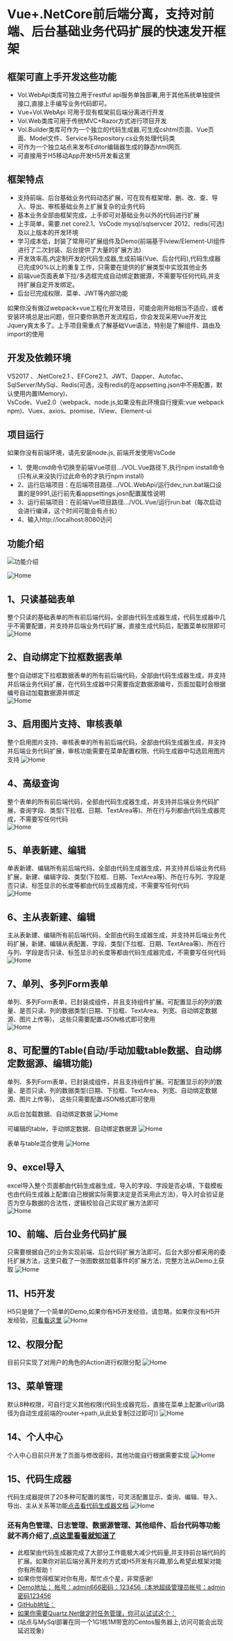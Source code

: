 # Vue+.NetCore前后端分离，支持对前端、后台基础业务代码扩展的快速发开框架
## 框架可直上手开发这些功能
 - Vol.WebApi类库可独立用于restful api服务单独部署,用于其他系统单独提供接口,直接上手编写业务代码即可。
 -  Vue+Vol.WebApi 可用于现有框架前后端分离进行开发
 - Vol.Web类库可用于传统MVC+Razor方式进行项目开发
 -  Vol.Builder类库可作为一个独立的代码生成器,可生成cshtml页面、Vue页面、Model文件、Service与Repository.cs业务处理代码类
 -  可作为一个独立站点来发布Editor编辑器生成的静态html网页.
 - 可直接用于H5移动App开发H5开发看这里

## 框架特点
 - 支持前端、后台基础业务代码动态扩展，可在现有框架增、删、改、查、导入、导出、审核基础业务上扩展复杂的业务代码
 - 基本业务全部由框架完成，上手即可对基础业务以外的代码进行扩展
 - 上手简单，需要.net core2.1、VsCode mysql/sqlservcer 2012、redis(可选) 及以上版本的开发环境
 - 学习成本低，封装了常用可扩展组件及Demo(前端基于Iview/Element-UI组件进行了二次封装、后台提供了大量的扩展方法)
 - 开发效率高,内定制开发的代码生成器,生成前端(Vue、后台代码),代码生成器已完成90%以上的重复工作，只需要在提供的扩展类型中实现其他业务
 - 前端vue页面表单下拉/多选框完成自动绑定数据源，不需要写任何代码,并支持扩展自定开发绑定。
 - 后台已完成权限、菜单、JWT等内部功能
 
如果你没有做过webpack+vue工程化开发项目，可能会刚开始相当不适应，或者安装环境总是出问题，但只要你熟悉开发流程后，你会发现采用Vue开发比Jquery爽太多了。上手项目需重点了解基础Vue语法，特别是了解组件、路由及import的使用


## 开发及依赖环境
VS2017 、.NetCore2.1 、EFCore2.1、JWT、Dapper、Autofac、SqlServer/MySql、Redis(可选，没有redis的在appsetting.json中不用配置，默认使用内置IMemory)、<br>VsCode、Vue2.0（webpack、node.js,如果没有此环境自行搜索:vue webpack npm)、Vuex、axios、promise、IView、Element-ui

## 项目运行
如果你没有前端环境，请先安装node.js, 前端开发使用VsCode  

 - 1、使用cmd命令切换至前端Vue项目.../VOL.Vue路径下,执行npm install命令(只有从来没执行过此命令的才执行npm install)
 - 2、运行后端项目：在后端项目路径.../VOL.WebApi/运行dev_run.bat端口设置的是9991,运行前先看appsettings.josn配置属性说明
 - 3、运行前端项目：在前端Vue项目路径.../VOL.Vue/运行run.bat（每次启动会进行编译，这个时间可能会有点长）
 - 4、输入http://localhost:8080访问  
## 功能介绍
![功能介绍](https://github.com/cq-panda/Vue.NetCore/blob/master/imgs/func.png)  
 
![Home](https://github.com/cq-panda/Vue.NetCore/blob/master/imgs/home.png)  

## 1、只读基础表单
整个只读的基础表单的所有前后端代码，全部由代码生成器生成，代码生成器中几乎不需要配置，并支持并后端业务代码扩展，直接生成代码后，配置菜单权限即可
![Home](https://github.com/cq-panda/Vue.NetCore/blob/master/imgs/table1.png)  

## 2、自动绑定下拉框数据表单
整个自动绑定下拉框数据表单的所有前后端代码，全部由代码生成器生成，并支持并后端业务代码扩展，在代码生成器中只需要指定数据源编号，页面加载时会根据编号自动加载数据源并绑定  
![Home](https://github.com/cq-panda/Vue.NetCore/blob/master/imgs/table2.png)  

## 3、启用图片支持、审核表单
整个启用图片支持、审核表单的所有前后端代码，全部由代码生成器生成，并支持并后端业务代码扩展，审核功能需要在菜单配置权限、代码生成器中勾选启用图片支持
![Home](https://github.com/cq-panda/Vue.NetCore/blob/master/imgs/table3.png)  

## 4、高级查询
整个表单的所有前后端代码，全部由代码生成器生成，并支持并后端业务代码扩展，查询字段、类型(下拉框、日期、TextArea等)、所在行与列都由代码生成器完成，不需要写任何代码  
    ![Home](https://github.com/cq-panda/Vue.NetCore/blob/master/imgs/tablesearch4.png)  
    
## 5、单表新建、编辑
单表新建、编辑所有前后端代码，全部由代码生成器生成，并支持并后端业务代码扩展，新建、编辑字段、类型(下拉框、日期、TextArea等)、所在行与列、字段是否只读、标签显示的长度等都由代码生成器完成，不需要写任何代码  
![Home](https://github.com/cq-panda/Vue.NetCore/blob/master/imgs/editTbale1.png)  

## 6、主从表新建、编辑
主从表新建、编辑所有前后端代码，全部由代码生成器生成，并支持并后端业务代码扩展，新建、编辑从表配置、字段、类型(下拉框、日期、TextArea等)、所在行与列、字段是否只读、标签显示的长度等都由代码生成器完成，不需要写任何代码  
![Home](https://github.com/cq-panda/Vue.NetCore/blob/master/imgs/editTbale2.png)  

## 7、单列、多列Form表单
单列、多列Form表单，已封装成组件，并且支持组件扩展。可配置显示的列的数量、是否只读、列的数据类型(日期、下拉框、TextArea、列宽、自动绑定数据源、图片上传等)， 这些只需要配置JSON格式即可使用  
![Home](https://github.com/cq-panda/Vue.NetCore/blob/master/imgs/form2.png)  

## 8、可配置的Table(自动/手动加载table数据、自动绑定数据源、编辑功能)
单列、多列Form表单，已封装成组件，并且支持组件扩展。可配置显示的列的数量、是否只读、列的数据类型(日期、下拉框、TextArea、列宽、自动绑定数据源、图片上传等)， 这些只需要配置JSON格式即可使用  

从后台加载数据、自动绑定数据
![Home](https://github.com/cq-panda/Vue.NetCore/blob/master/imgs/loadtable.png)  

可编辑的table，手动绑定数据、自动绑定数据源
![Home](https://github.com/cq-panda/Vue.NetCore/blob/master/imgs/form3.png)  

表单与table混合使用
![Home](https://github.com/cq-panda/Vue.NetCore/blob/master/imgs/table+form.png)  

## 9、excel导入
excel导入整个页面都由代码生成器生成，导入的字段、字段是否必填，下载模板也由代码生成器上配置(自己根据实际需要决定是否采用此方法)，导入时会验证是否为空与数据的合法性，逻辑校验自己实现扩展方法即可  
![Home](https://github.com/cq-panda/Vue.NetCore/blob/master/imgs/importTable1.png)  

## 10、前端、后台业务代码扩展
只需要根据自己的业务实现前端、后台代码扩展方法即可。后台大部分都采用的委托扩展方法，这里只截了一张图数据加载事件的扩展方法，完整方法从Demo上获取
![Home](https://github.com/cq-panda/Vue.NetCore/blob/master/imgs/extend.png)  

## 11、H5开发
H5只是做了一个简单的Demo,如果你有H5开发经验，请忽略，如果你没有H5开发经验，<a title="H5开发看这里" href="http://132.232.2.109/app/guide" target="_blank">可看看这里</a>
![Home](https://github.com/cq-panda/Vue.NetCore/blob/master/imgs/h5.jpg)  

## 12、权限分配
目前只实现了对用户的角色的Action进行权限分配
![Home](https://github.com/cq-panda/Vue.NetCore/blob/master/imgs/auth.png)  

## 13、菜单管理
 默认8种权限，可自行定义其他权限(代码生成器完后，直接在菜单上配置url(url路径为自动生成前端的router-&gt;path,从此处复制过过即可))
![Home](https://github.com/cq-panda/Vue.NetCore/blob/master/imgs/menu.png)  

## 14、个人中心
个人中心目前只开发了页面与修改密码，其他功能自行根据需要实现
![Home](https://github.com/cq-panda/Vue.NetCore/blob/master/imgs/user.png)  

## 15、代码生成器
代码生成器提供了20多种可配置的属性，可灵活配置显示、查询、编辑、导入、导出、主从关系等功能<a href="http://132.232.2.109/document/coder">点击看代码生成器文档</a>
![Home](https://github.com/cq-panda/Vue.NetCore/blob/master/imgs/coder.png)  


### 还有角色管理、日志管理、数据源管理、其他组件、后台代码等功能就不再介绍了,<a href="http://132.232.2.109">点这里看看就知道了</a>  

- 此框架由代码生成器完成了大部分工作能极大减少代码量,并支持前台端代码的扩展。如果你对前后端分离开发的方式或H5开发有兴趣,那么希望此框架对能你有所帮助！
- 如果你觉得框架对你有用，帮忙点个星，非常感谢!
- [Demo地址： 帐号：admin666密码：123456（本地超级管理员帐号：admin密码123456](http://132.232.2.109)
- [GitHub地址：](https://github.com/cq-panda/Vue.NetCore.git)
- [如果你需要Quartz.Net做定时任务管理，你可以试试这个：](https://github.com/cq-panda/Vue.NetCore.git)
- (站点与MySql部署在同一个1G1核1M带宽的Centos服务器上,访问可能会出现延迟现象)

 
